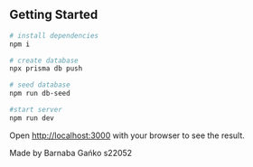 ## Getting Started

```bash
# install dependencies
npm i

# create database 
npx prisma db push

# seed database
npm run db-seed

#start server
npm run dev
```

Open [http://localhost:3000](http://localhost:3000) with your browser to see the result.

Made by Barnaba Gańko s22052